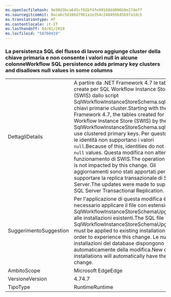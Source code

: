 ```yaml
---
ms.openlocfilehash: 9e98d3bca645cf82bf4fe99160dd096b0e274ef7
ms.sourcegitcommit: 0aca6c5d166d7961a1e354c248495645b97a1dc5
ms.translationtype: HT
ms.contentlocale: it-IT
ms.lasthandoff: 04/01/2019
ms.locfileid: "58760419"
---
```

### <a name="workflow-sql-persistence-adds-primary-key-clusters-and-disallows-null-values-in-some-columns"></a><span data-ttu-id="45dc8-101">La persistenza SQL del flusso di lavoro aggiunge cluster della chiave primaria e non consente i valori null in alcune colonne</span><span class="sxs-lookup"><span data-stu-id="45dc8-101">Workflow SQL persistence adds primary key clusters and disallows null values in some columns</span></span>

|   |   |
|---|---|
|<span data-ttu-id="45dc8-102">Dettagli</span><span class="sxs-lookup"><span data-stu-id="45dc8-102">Details</span></span>|<span data-ttu-id="45dc8-103">A partire da .NET Framework 4.7 le tabelle create per SQL Workflow Instance Store (SWIS) dallo script SqlWorkflowInstanceStoreSchema.sql usano chiavi primarie cluster.</span><span class="sxs-lookup"><span data-stu-id="45dc8-103">Starting with the .NET Framework 4.7, the tables created for the SQL Workflow Instance Store (SWIS) by the SqlWorkflowInstanceStoreSchema.sql script use clustered primary keys.</span></span> <span data-ttu-id="45dc8-104">Per questo motivo le identità non supportano i valori <code>null</code>.</span><span class="sxs-lookup"><span data-stu-id="45dc8-104">Because of this, identities do not support <code>null</code> values.</span></span> <span data-ttu-id="45dc8-105">Questa modifica non altera il funzionamento di SWIS.</span><span class="sxs-lookup"><span data-stu-id="45dc8-105">The operation of SWIS is not impacted by this change.</span></span> <span data-ttu-id="45dc8-106">Gli aggiornamenti sono stati apportati per supportare la replica transazionale di SQL Server.</span><span class="sxs-lookup"><span data-stu-id="45dc8-106">The updates were made to support SQL Server Transactional Replication.</span></span>|
|<span data-ttu-id="45dc8-107">Suggerimento</span><span class="sxs-lookup"><span data-stu-id="45dc8-107">Suggestion</span></span>|<span data-ttu-id="45dc8-108">Per l'applicazione di questa modifica è necessario applicare il file con estensione sql SqlWorkflowInstanceStoreSchemaUpgrade.sql alle installazioni esistenti.</span><span class="sxs-lookup"><span data-stu-id="45dc8-108">The SQL file SqlWorkflowInstanceStoreSchemaUpgrade.sql must be applied to existing installations in order to experience this change.</span></span> <span data-ttu-id="45dc8-109">Le nuove installazioni del database dispongono automaticamente della modifica.</span><span class="sxs-lookup"><span data-stu-id="45dc8-109">New database installations will automatically have the change.</span></span>|
|<span data-ttu-id="45dc8-110">Ambito</span><span class="sxs-lookup"><span data-stu-id="45dc8-110">Scope</span></span>|<span data-ttu-id="45dc8-111">Microsoft Edge</span><span class="sxs-lookup"><span data-stu-id="45dc8-111">Edge</span></span>|
|<span data-ttu-id="45dc8-112">Versione</span><span class="sxs-lookup"><span data-stu-id="45dc8-112">Version</span></span>|<span data-ttu-id="45dc8-113">4.7</span><span class="sxs-lookup"><span data-stu-id="45dc8-113">4.7</span></span>|
|<span data-ttu-id="45dc8-114">Tipo</span><span class="sxs-lookup"><span data-stu-id="45dc8-114">Type</span></span>|<span data-ttu-id="45dc8-115">Runtime</span><span class="sxs-lookup"><span data-stu-id="45dc8-115">Runtime</span></span>|

